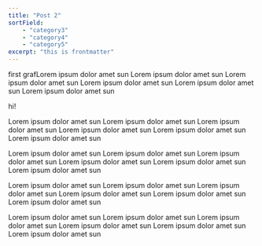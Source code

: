 ```yaml
---
title: "Post 2"
sortField: 
    - "category3"
    - "category4"
    - "category5"
excerpt: "this is frontmatter"
---
```


<!-- excerpt Start -->
first grafLorem ipsum dolor amet sun Lorem ipsum dolor amet sun Lorem ipsum dolor amet sun Lorem ipsum dolor amet sun Lorem ipsum dolor amet sun Lorem ipsum dolor amet sun


hi!

Lorem ipsum dolor amet sun Lorem ipsum dolor amet sun Lorem ipsum dolor amet sun Lorem ipsum dolor amet sun Lorem ipsum dolor amet sun Lorem ipsum dolor amet sun
<!-- excerpt end -->



Lorem ipsum dolor amet sun Lorem ipsum dolor amet sun Lorem ipsum dolor amet sun Lorem ipsum dolor amet sun Lorem ipsum dolor amet sun Lorem ipsum dolor amet sun

Lorem ipsum dolor amet sun Lorem ipsum dolor amet sun Lorem ipsum dolor amet sun Lorem ipsum dolor amet sun Lorem ipsum dolor amet sun Lorem ipsum dolor amet sun

Lorem ipsum dolor amet sun Lorem ipsum dolor amet sun Lorem ipsum dolor amet sun Lorem ipsum dolor amet sun Lorem ipsum dolor amet sun Lorem ipsum dolor amet sun